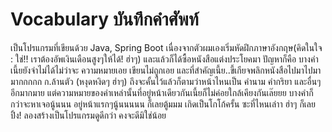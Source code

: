 # Vocabulary บันทึกคำศัพท์

เป็นโปรแกรมที่เขียนด้วย Java, Spring Boot
เนื่องจากตัวผมเองเริ่มหัดฝึกภาษาอังกฤษ(คิดในใจ : ใช่!! เราต้องอัพเงินเดือนสูงๆให้ได้! ฮ่าๆ) และแล้วก็ได้ซื้อหนังสือแต่งประโยคมา ปัญหาก็คือ บางคำเนี้ยยังจำไม่ได้ไม่ว่าจะ ความหมายเอย เขียนไม่ถูกเอย และที่สำคัญเนี้ย..ขี้เกียจพลิกหนังสือไปมาไปมา มากกกกก ก.ล้านตัว (หงุดหงิดๆ ฮ่าๆ) ถึงจะคั้นไว้แล้วก็ตามว่าหน้าไหนเป็น คำนาม คำกริยา และอื่นๆ อีกมากมาย แต่ความหมายของคำเหล่านั้นที่อยู่หน้าเดียวกันเนี้ยก็ไม่ค่อยใกล้เคียงกันเล๊ยยย บางคำก็กว่าจะหาเจอนู้นนน อยู่หน้าแรกๆนู้นนนนน ก็เลยตู้มมม เกิดเป็นโกโก้ครั้น ซะที่ไหนเล่าา ฮ่าๆ ก็เลยปิ้ง! ลองสร้างเป็นโปรแกรมดูดีกว่า คงจะดีมิใช่น้อย
